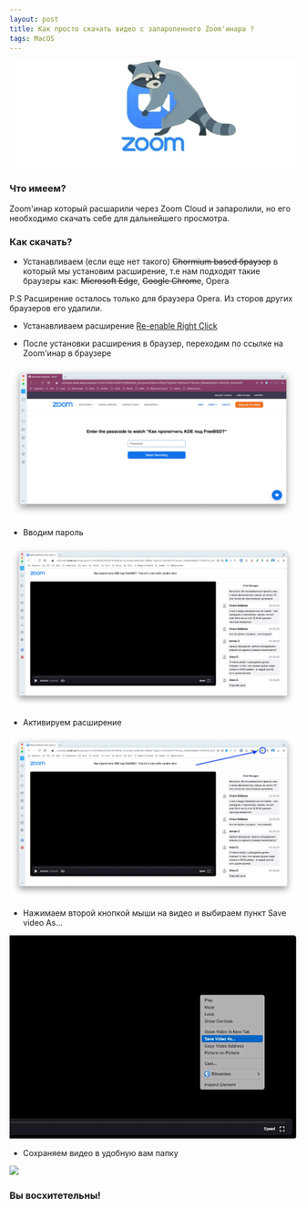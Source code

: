 ```yaml
---
layout: post
title: Как просто скачать видео с запароленного Zoom'инара ?
tags: MacOS
---
```

![](https://raw.githubusercontent.com/tatarinovms/tatarinovms.github.io/master/images/posts/zoom/logo.webp)

### Что имеем? 

Zoom'инар который расшарили через Zoom Cloud и запаролили, но его необходимо скачать себе для дальнейшего просмотра. 

### Как скачать? 

- Устанавливаем (если еще нет такого) 
~~Chormium based браузер~~ в который мы установим расширение, т.е нам подходят такие браузеры как:  ~~Microsoft Edge~~, ~~Google Chrome~~, Opera 

P.S Расширение осталось только для браузера Opera. Из сторов других браузеров его удалили.


- Устанавливаем расширение [Re-enable Right Click](https://www.hashtap.com/@copytext/re-enable-right-click-for-google-chrome-opera-install-extension-0qg03eaxG0lN) 

- После установки расширения в браузер, переходим по ссылке на Zoom'инар в браузере

![](https://raw.githubusercontent.com/tatarinovms/tatarinovms.github.io/master/images/posts/zoom/z1.webp)

- Вводим пароль

![](https://raw.githubusercontent.com/tatarinovms/tatarinovms.github.io/master/images/posts/zoom/z2.webp)

- Активируем расширение 

![](https://raw.githubusercontent.com/tatarinovms/tatarinovms.github.io/master/images/posts/zoom/z2.1.webp)

- Нажимаем второй кнопкой мыши на видео и выбираем пункт Save video As...

![](https://raw.githubusercontent.com/tatarinovms/tatarinovms.github.io/master/images/posts/zoom/z3.webp)

- Сохраняем видео в удобную вам папку

![](https://raw.githubusercontent.com/tatarinovms/tatarinovms.github.io/master/images/posts/zoom/z4.webp)

### Вы восхитетельны!